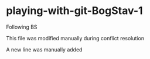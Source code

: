 # playing-with-git-BogStav-1
Following BS

This file was modified manually during conflict resolution

A new line was manually added
